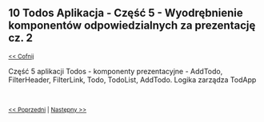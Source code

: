 ## 10 Todos Aplikacja - Część 5 -  Wyodrębnienie komponentów odpowiedzialnych za prezentację cz. 2
<sub>[<< Cofnij](https://github.com/donatuss/Redux-Start-Egghead/blob/master/README.md)</sub><br/>

Część 5 aplikacji Todos - komponenty prezentacyjne - AddTodo, FilterHeader, FilterLink, Todo, TodoList, AddTodo. Logika zarządza TodApp 

 <br/>
 
 <sub>[<< Poprzedni](https://github.com/donatuss/Redux-Start-Egghead/blob/master/09-todoapp-extracting-presentional/README.md)
  | [Następny >>](https://github.com/donatuss/Redux-Start-Egghead/blob/master/11-todoapp-extracting-container/README.md)
 </sub>